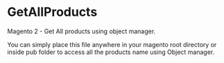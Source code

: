 # GetAllProducts
Magento 2 - Get All products using object manager.

You can simply place this file anywhere in your magento root directory or inside pub folder to access all the products name using Object manager.
